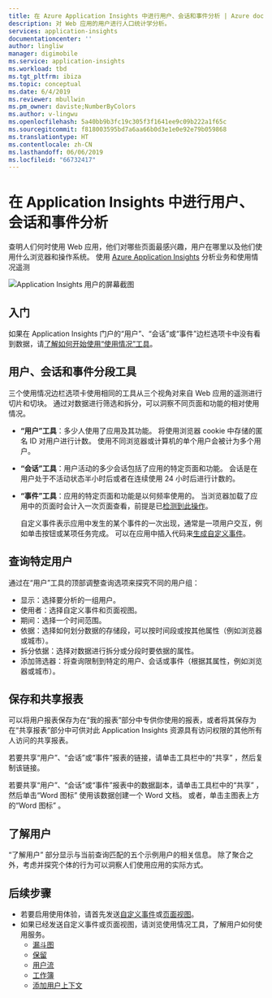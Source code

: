 ```yaml
---
title: 在 Azure Application Insights 中进行用户、会话和事件分析 | Azure docs
description: 对 Web 应用的用户进行人口统计学分析。
services: application-insights
documentationcenter: ''
author: lingliw
manager: digimobile
ms.service: application-insights
ms.workload: tbd
ms.tgt_pltfrm: ibiza
ms.topic: conceptual
ms.date: 6/4/2019
ms.reviewer: mbullwin
ms.pm_owner: daviste;NumberByColors
ms.author: v-lingwu
ms.openlocfilehash: 5a40bb9b3fc19c305f3f1641ee9c09b222a1f65c
ms.sourcegitcommit: f818003595bd7a6aa66b0d3e1e0e92e79b059868
ms.translationtype: HT
ms.contentlocale: zh-CN
ms.lasthandoff: 06/06/2019
ms.locfileid: "66732417"
---
```

# <a name="users-sessions-and-events-analysis-in-application-insights"></a>在 Application Insights 中进行用户、会话和事件分析

查明人们何时使用 Web 应用，他们对哪些页面最感兴趣，用户在哪里以及他们使用什么浏览器和操作系统。 使用 [Azure Application Insights](../../azure-monitor/app/app-insights-overview.md) 分析业务和使用情况遥测

![Application Insights 用户的屏幕截图](./media/usage-segmentation/0001-users.png)

## <a name="get-started"></a>入门

如果在 Application Insights 门户的“用户”、“会话”或“事件”边栏选项卡中没有看到数据，请[了解如何开始使用“使用情况”工具](usage-overview.md)。

## <a name="the-users-sessions-and-events-segmentation-tool"></a>用户、会话和事件分段工具

三个使用情况边栏选项卡使用相同的工具从三个视角对来自 Web 应用的遥测进行切片和切块。 通过对数据进行筛选和拆分，可以洞察不同页面和功能的相对使用情况。

* **“用户”工具**：多少人使用了应用及其功能。  将使用浏览器 cookie 中存储的匿名 ID 对用户进行计数。 使用不同浏览器或计算机的单个用户会被计为多个用户。
* **“会话”工具**：用户活动的多少会话包括了应用的特定页面和功能。 会话是在用户处于不活动状态半小时后或者在连续使用 24 小时后进行计数的。
* **“事件”工具**：应用的特定页面和功能是以何频率使用的。 当浏览器加载了应用中的页面时会计入一次页面查看，前提是已[检测到此操作](../../azure-monitor/app/javascript.md)。 

    自定义事件表示应用中发生的某个事件的一次出现，通常是一项用户交互，例如单击按钮或某项任务完成。 可以在应用中插入代码来[生成自定义事件](../../azure-monitor/app/api-custom-events-metrics.md#trackevent)。

## <a name="querying-for-certain-users"></a>查询特定用户

通过在“用户”工具的顶部调整查询选项来探究不同的用户组：

* 显示：选择要分析的一组用户。
* 使用者：选择自定义事件和页面视图。
* 期间：选择一个时间范围。
* 依据：选择如何划分数据的存储段，可以按时间段或按其他属性（例如浏览器或城市）。
* 拆分依据：选择对数据进行拆分或分段时要依据的属性。 
* 添加筛选器：将查询限制到特定的用户、会话或事件（根据其属性，例如浏览器或城市）。 
 
## <a name="saving-and-sharing-reports"></a>保存和共享报表 
可以将用户报表保存为在“我的报表”部分中专供你使用的报表，或者将其保存为在“共享报表”部分中可供对此 Application Insights 资源具有访问权限的其他所有人访问的共享报表。

若要共享“用户”、“会话”或“事件”报表的链接，请单击工具栏中的“共享”  ，然后复制该链接。

若要共享“用户”、“会话”或“事件”报表中的数据副本，请单击工具栏中的“共享”  ，然后单击“Word 图标”  使用该数据创建一个 Word 文档。 或者，单击主图表上方的“Word 图标”  。

## <a name="meet-your-users"></a>了解用户

“了解用户”  部分显示与当前查询匹配的五个示例用户的相关信息。 除了聚合之外，考虑并探究个体的行为可以洞察人们使用应用的实际方式。

## <a name="next-steps"></a>后续步骤

- 若要启用使用体验，请首先发送[自定义事件](https://docs.microsoft.com/azure/application-insights/app-insights-api-custom-events-metrics#trackevent)或[页面视图](https://docs.microsoft.com/azure/application-insights/app-insights-api-custom-events-metrics#page-views)。
- 如果已经发送自定义事件或页面视图，请浏览使用情况工具，了解用户如何使用服务。
    - [漏斗图](usage-funnels.md)
    - [保留](usage-retention.md)
    - [用户流](usage-flows.md)
    - [工作簿](../../azure-monitor/app/usage-workbooks.md)
    - [添加用户上下文](usage-send-user-context.md)



